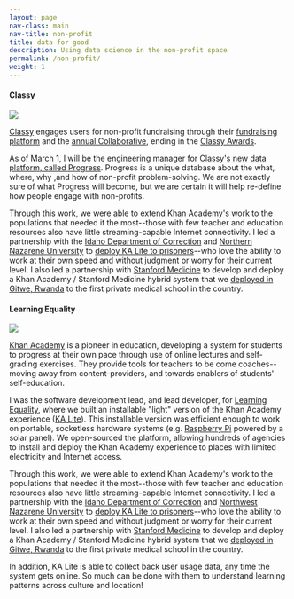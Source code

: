 ```yaml
---
layout: page
nav-class: main
nav-title: non-profit
title: data for good
description: Using data science in the non-profit space
permalink: /non-profit/
weight: 1
---
```


<a name="classy"></a>
<h4>Classy</h4>

<img class="col one right" src="{{ '/img/logos/classy.png' | prepend:site.baseurl }}">

<p>
  <a class="title" href="http://www.classy.org/">Classy</a> engages users for non-profit fundraising through their <a href="">fundraising platform</a> and the <a href="https://www.classy.org/collaborative">annual Collaborative</a>, ending in the <a href="">Classy Awards</a>.
</p>


<p>
  As of March 1, I will be the engineering manager for <a href="https://www.classyawards.org/classy-awards/progress">Classy's new data platform, called Progress</a>. Progress is a unique database about the what, where, why ,and how of non-profit problem-solving. We are not exactly sure of what Progress will become, but we are certain it will help re-define how people engage with non-profits.
</p>

<p>
  Through this work, we were able to extend Khan Academy's work to the populations that needed it the most--those with few teacher and education resources also have little streaming-capable Internet connectivity. I led a partnership with the <a href="">Idaho Department of Correction</a> and <a href="">Northern Nazarene University</a> to <a href="">deploy KA Lite to prisoners</a>--who love the ability to work at their own speed and without judgment or worry for their current level. I also led a partnership with <a href="">Stanford Medicine</a> to develop and deploy a Khan Academy / Stanford Medicine hybrid system that we <a href="">deployed in Gitwe, Rwanda</a> to the first private medical school in the country.
</p>


<a name="leq"></a>
<h4>Learning Equality</h4>

<img class="col one right" src="{{ '/img/logos/leq.png' | prepend:site.baseurl }}">

<p>
  <a href="http://www.khanacademy.org/">Khan Academy</a> is a pioneer in education, developing a system for
  students to progress at their own pace through use of online lectures and
  self-grading exercises. They provide tools for teachers to be come coaches--moving
  away from content-providers, and towards enablers of students' self-education.
</p>


<p>
  I was the software development lead, and lead developer, for <a class="title" href="http://learningequality.com/">Learning Equality</a>, where we built an installable "light" version of the Khan Academy experience (<a href="http://www.learninequality.com/kalite/">KA Lite</a>). This installable version was efficient enough to work on portable, socketless hardware systems (e.g. <a href="http://www.raspberrypi.com/">Raspberry Pi</a> powered by a solar panel). We open-sourced the platform, allowing hundreds of agencies to install and deploy the Khan Academy experience to places with limited electricity and Internet access.
</p>

<p>
  Through this work, we were able to extend Khan Academy's work to the populations that needed it the most--those with few teacher and education resources also have little streaming-capable Internet connectivity. I led a partnership with the <a href="https://www.idoc.idaho.gov/">Idaho Department of Correction</a> and <a href="http://www.nnu.edu/">Northwest Nazarene University</a> to <a href="https://learningequality.org/blog/2013/ka-lite-brings-offline-education-idaho-department-/">deploy KA Lite to prisoners</a>--who love the ability to work at their own speed and without judgment or worry for their current level. I also led a partnership with <a href="https://med.stanford.edu/">Stanford Medicine</a> to develop and deploy a Khan Academy / Stanford Medicine hybrid system that we <a href="https://medium.com/@mrquickowl/videos-for-gitwe-a1768dfc321b#.q08kp38iz">deployed in Gitwe, Rwanda</a> to the first private medical school in the country.
</p>

<p>
  In addition, KA Lite is able to collect back user usage data, any time the system
  gets online. So much can be done with them to understand learning patterns across culture and location!
</p>
